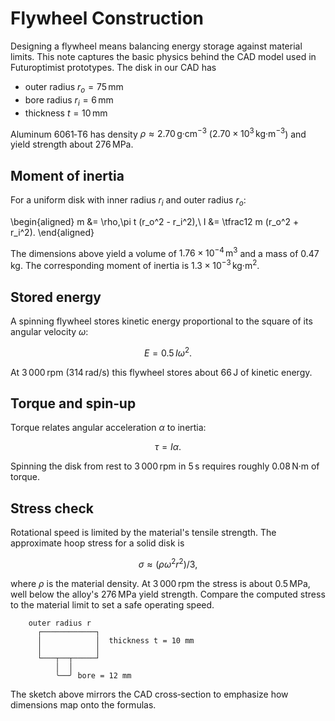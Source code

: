 # Flywheel Construction

Designing a flywheel means balancing energy storage against material limits.
This note captures the basic physics behind the CAD model used in Futuroptimist
prototypes. The disk in our CAD has

* outer radius $r_o = 75\,\text{mm}$
* bore radius $r_i = 6\,\text{mm}$
* thickness $t = 10\,\text{mm}$

Aluminum 6061‑T6 has density $\rho \approx 2.70\,\text{g·cm}^{-3}$
($2.70\times10^{3}\,\text{kg·m}^{-3}$) and yield strength about
$276\,\text{MPa}$.

## Moment of inertia

For a uniform disk with inner radius $r_i$ and outer radius $r_o$:

\begin{aligned}
  m &= \rho\,\pi t (r_o^2 - r_i^2),\\
  I &= \tfrac12 m (r_o^2 + r_i^2).
\end{aligned}

The dimensions above yield a volume of $1.76\times10^{-4}\,\text{m}^3$ and a
mass of $0.47\,\text{kg}$. The corresponding moment of inertia is
$1.3\times10^{-3}\,\text{kg·m}^2$.

## Stored energy

A spinning flywheel stores kinetic energy proportional to the square of its
angular velocity $\omega$:

$$E = 0.5\, I \omega^2.$$

At 3 000 rpm (314 rad/s) this flywheel stores about $66\,\text{J}$ of kinetic
energy.

## Torque and spin‑up

Torque relates angular acceleration $\alpha$ to inertia:

$$\tau = I\alpha.$$

Spinning the disk from rest to 3 000 rpm in $5\,\text{s}$ requires roughly
$0.08\,\text{N·m}$ of torque.

## Stress check

Rotational speed is limited by the material's tensile strength.  The approximate
hoop stress for a solid disk is

$$\sigma \approx (\rho \omega^2 r^2)/3,$$

where $\rho$ is the material density. At 3 000 rpm the stress is about
$0.5\,\text{MPa}$, well below the alloy's $276\,\text{MPa}$ yield strength.
Compare the computed stress to the material limit to set a safe operating speed.

```
    outer radius r
      ┌────────────┐
      │            │  thickness t = 10 mm
      │            │
      └───┬──┬─────┘
          │  │
          ╰──╯ bore = 12 mm
```

The sketch above mirrors the CAD cross‑section to emphasize how dimensions map
onto the formulas.
